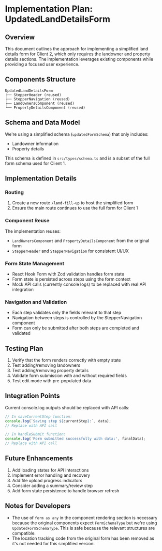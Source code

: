 # Implementation Plan: UpdatedLandDetailsForm

## Overview

This document outlines the approach for implementing a simplified land details form for Client 2, which only requires the landowner and property details sections. The implementation leverages existing components while providing a focused user experience.

## Components Structure

```
UpdatedLandDetailsForm
├── StepperHeader (reused)
├── StepperNavigation (reused)
├── LandOwnersComponent (reused)
└── PropertyDetailsComponent (reused)
```

## Schema and Data Model

We're using a simplified schema (`updatedFormSchema`) that only includes:
- Landowner information
- Property details

This schema is defined in `src/types/schema.ts` and is a subset of the full form schema used for Client 1.

## Implementation Details

### Routing

1. Create a new route `/land-fill-up` to host the simplified form
2. Ensure the main route continues to use the full form for Client 1

### Component Reuse

The implementation reuses:
- `LandOwnersComponent` and `PropertyDetailsComponent` from the original form
- `StepperHeader` and `StepperNavigation` for consistent UI/UX

### Form State Management

- React Hook Form with Zod validation handles form state
- Form state is persisted across steps using the form context
- Mock API calls (currently console logs) to be replaced with real API integration

### Navigation and Validation

- Each step validates only the fields relevant to that step
- Navigation between steps is controlled by the StepperNavigation component
- Form can only be submitted after both steps are completed and validated

## Testing Plan

1. Verify that the form renders correctly with empty state
2. Test adding/removing landowners
3. Test adding/removing property details
4. Validate form submission with and without required fields
5. Test edit mode with pre-populated data

## Integration Points

Current console.log outputs should be replaced with API calls:

```javascript
// In saveCurrentStep function:
console.log(`Saving step ${currentStep}:`, data);
// Replace with API call

// In handleSubmit function:
console.log('Form submitted successfully with data:', finalData);
// Replace with API call
```

## Future Enhancements

1. Add loading states for API interactions
2. Implement error handling and recovery
3. Add file upload progress indicators
4. Consider adding a summary/review step
5. Add form state persistence to handle browser refresh

## Notes for Developers

- The use of `form as any` in the component rendering section is necessary because the original components expect `FormSchemaType` but we're using `UpdatedFormSchemaType`. This is safe because the relevant structures are compatible.
- The location tracking code from the original form has been removed as it's not needed for this simplified version. 